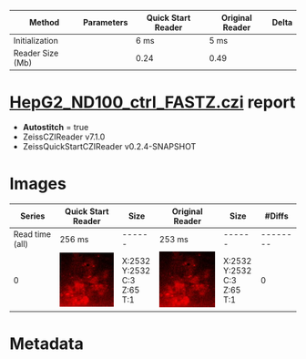 |  Method            | Parameters       | Quick Start Reader | Original Reader | Delta  |
| -------------------|------------------|--------------------|-----------------|------- |
| Initialization     |                  |6 ms|5 ms|        |
| Reader Size (Mb)     |                  |0.24|0.49|        |
# [HepG2_ND100_ctrl_FASTZ.czi](https://zenodo.org/record/5068754/files/HepG2_ND100_ctrl_FASTZ.czi) report
 - **Autostitch** = true
 - ZeissCZIReader v7.1.0
 - ZeissQuickStartCZIReader v0.2.4-SNAPSHOT

# Images 

| Series            | Quick Start Reader | Size | Original Reader | Size | #Diffs |
|-------------------|--------------------|------|-----------------|------|--------|
| Read time (all)   |256 ms|------|253 ms|------|--------|
|0|![HepG2_ND100_ctrl_FASTZ.quick_true.flat_true.stitch_true.series_0.jpg](HepG2_ND100_ctrl_FASTZ/HepG2_ND100_ctrl_FASTZ.quick_true.flat_true.stitch_true.series_0.jpg)|X:2532<br>Y:2532<br>C:3<br>Z:65<br>T:1|![HepG2_ND100_ctrl_FASTZ.quick_false.flat_true.stitch_true.series_0.jpg](HepG2_ND100_ctrl_FASTZ/HepG2_ND100_ctrl_FASTZ.quick_false.flat_true.stitch_true.series_0.jpg)|X:2532<br>Y:2532<br>C:3<br>Z:65<br>T:1|0|

# Metadata

